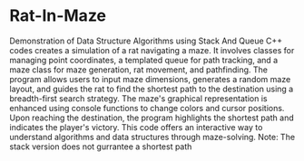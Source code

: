 # Rat-In-Maze
Demonstration of Data Structure Algorithms using Stack And Queue
C++ codes creates a simulation of a rat navigating a maze. It involves classes for managing point coordinates, a templated queue for path tracking, and a maze class for maze generation, rat movement, and pathfinding. The program allows users to input maze dimensions, generates a random maze layout, and guides the rat to find the shortest path to the destination using a breadth-first search strategy. The maze's graphical representation is enhanced using console functions to change colors and cursor positions. Upon reaching the destination, the program highlights the shortest path and indicates the player's victory. This code offers an interactive way to understand algorithms and data structures through maze-solving.
Note: The stack version does not gurrantee a shortest path
